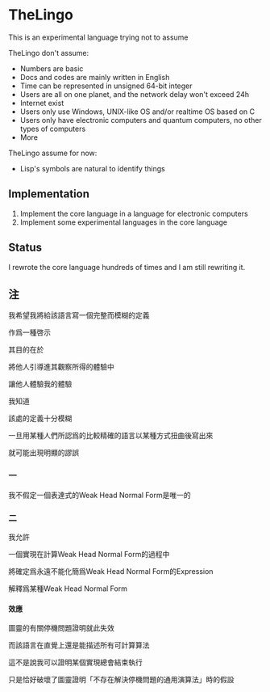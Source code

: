 # TheLingo

This is an experimental language trying not to assume

TheLingo don't assume:

+ Numbers are basic
+ Docs and codes are mainly written in English
+ Time can be represented in unsigned 64-bit integer
+ Users are all on one planet, and the network delay won't exceed 24h
+ Internet exist
+ Users only use Windows, UNIX-like OS and/or realtime OS based on C
+ Users only have electronic computers and quantum computers, no other types of computers
+ More

TheLingo assume for now:

+ Lisp's symbols are natural to identify things

## Implementation

1. Implement the core language in a language for electronic computers
1. Implement some experimental languages in the core language

## Status

I rewrote the core language hundreds of times and I am still rewriting it.

## 注

我希望我將給該語言寫一個完整而模糊的定義

作爲一種啓示

其目的在於

將他人引導進其觀察所得的體驗中

讓他人體驗我的體驗

我知道

該處的定義十分模糊

一旦用某種人們所認爲的比較精確的語言以某種方式扭曲後寫出來

就可能出現明顯的謬誤

### 一

我不假定一個表達式的Weak Head Normal Form是唯一的

### 二

我允許

一個實現在計算Weak Head Normal Form的過程中

將確定爲永遠不能化簡爲Weak Head Normal Form的Expression

解釋爲某種Weak Head Normal Form

#### 效應

圖靈的有關停機問題證明就此失效

而該語言在直覺上還是能描述所有可計算算法

這不是說我可以證明某個實現總會結束執行

只是恰好破壞了圖靈證明「不存在解決停機問題的通用演算法」時的假設

